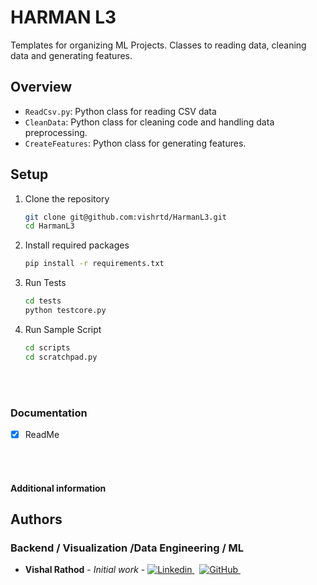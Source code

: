 # HARMAN L3

Templates for organizing ML Projects.
Classes to reading data, cleaning data and generating features.


## Overview
- `ReadCsv.py`: Python class for reading CSV data
- `CleanData`: Python class for cleaning code and handling data preprocessing.
- `CreateFeatures`: Python class for generating features.

## Setup
1. Clone the repository
    ```bash
   git clone git@github.com:vishrtd/HarmanL3.git
   cd HarmanL3
   ```
2. Install required packages
    ```bash
   pip install -r requirements.txt
    ```
3. Run Tests
    ```bash
   cd tests
   python testcore.py
   ```
4. Run Sample Script
    ```bash
   cd scripts
   cd scratchpad.py
   ```
<br><br>
### Documentation
- [x] ReadMe

<br> <br>

#### Additional information

## Authors
### Backend / Visualization /Data Engineering / ML 
* **Vishal Rathod** - *Initial work* - 
[![Linkedin](https://i.stack.imgur.com/gVE0j.png) ](https://www.linkedin.com/in/vishal-rathod-8514171a/)
&nbsp;
[![GitHub](https://i.stack.imgur.com/tskMh.png) ](https://github.com/vishrtd)
&nbsp;
